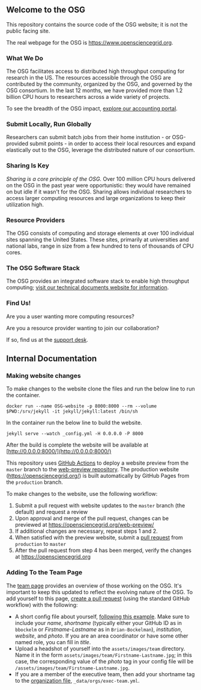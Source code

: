## Welcome to the OSG

This repository contains the source code of the OSG website; it is not the public facing site.

The real webpage for the OSG is <https://www.opensciencegrid.org>.

### What We Do

The OSG facilitates access to distributed high throughput computing for research in the US.
The resources accessible through the OSG are contributed by the community, organized by the OSG, and governed by the OSG consortium.
In the last 12 months, we have provided more than 1.2 billion CPU hours to researchers across a wide variety of projects.

To see the breadth of the OSG impact, [explore our accounting portal](https://gracc.opensciencegrid.org).

### Submit Locally, Run Globally

Researchers can submit batch jobs from their home institution - or OSG-provided submit points - in order to access their local resources and expand
elastically out to the OSG, leverage the distributed nature of our consortium.

### Sharing Is Key

*Sharing is a core principle of the OSG.*  Over 100 million CPU hours delivered on the OSG in the past year were opportunistic: they would have remained on but idle
if it wasn't for the OSG. Sharing allows individual researchers to access larger computing resources and large organizations to keep their utilization high.

### Resource Providers

The OSG consists of computing and storage elements at over 100 individual sites spanning the United States.
These sites, primarily at universities and national labs, range in size from a few hundred to tens of thousands of CPU cores.

### The OSG Software Stack

The OSG provides an integrated software stack to enable high throughput computing; [visit our technical documents website for information](docs/).

### Find Us!

Are you a user wanting more computing resources?

Are you a resource provider wanting to join our collaboration?

If so, find us at the [support desk](https://support.opensciencegrid.org).

## Internal Documentation

### Making website changes

To make changes to the website clone the files and run the below line to run the container. 
```
docker run --name OSG-website -p 8000:8000 --rm --volume $PWD:/srv/jekyll -it jekyll/jekyll:latest /bin/sh
```
In the container run the below line to build the website. 
```
jekyll serve --watch _config.yml -H 0.0.0.0 -P 8000
```
After the build is complete the website will be available at [http://0.0.0.0:8000/](http://0.0.0.0:8000/)

This repository uses [GitHub Actions](https://github.com/opensciencegrid/opensciencegrid.github.io/tree/master/.github/worfklows)
to deploy a website preview from the `master` branch to the [web-preview repository](https://opensciencegrid.org/web-preview/).
The production website (https://opensciencegrid.org/) is built automatically by GitHub Pages from the `production` branch.

To make changes to the website, use the following workflow:

1.  Submit a pull request with website updates to the `master` branch (the default) and request a review
1.  Upon approval and merge of the pull request, changes can be previewed at https://opensciencegrid.org/web-preview/
1.  If additional changes are necessary, repeat steps 1 and 2.
1.  When satisfied with the preview website, submit a
    [pull request](https://github.com/opensciencegrid/opensciencegrid.github.io/compare/production...master?expand=1)
    from `production` to `master`
1.  After the pull request from step 4 has been merged, verify the changes at https://opensciencegrid.org

### Adding To the Team Page

The [team page](https://opensciencegrid.org/about/team) provides an overview of those working on the OSG.  It's important to keep this updated to reflect the evolving nature of the OSG.  To add yourself to this page, [create a pull request](https://help.github.com/articles/about-pull-requests/) (using the standard GitHub workflow) with the following:

* A short config file about yourself, [following this example](https://github.com/opensciencegrid/opensciencegrid.github.io/blob/master/_data/people/bbockelm.yml).  Make sure to include your *name*, *shortname* (typically either your GitHub ID as in `bbockelm` or *Firstname-Lastname* as in `Brian-Bockelman`), *institution*, *website*, and *photo*.  If you are an area coordinator or have some other named role, you can fill in *title*.
* Upload a headshot of yourself into the `assets/images/team` directory.  Name it in the form `assets/images/team/Firstname-Lastname.jpg`; in this case, the corresponding value of the *photo* tag in your config file will be `/assets/images/team/Firstname-Lastname.jpg`.
* If you are a member of the executive team, then add your shortname tag to the [organization file](https://github.com/opensciencegrid/opensciencegrid.github.io/blob/master/_data/orgs/exec-team.yml), `_data/orgs/exec-team.yml`.

